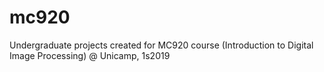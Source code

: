 # mc920
Undergraduate projects created for MC920 course (Introduction to Digital Image Processing) @ Unicamp, 1s2019
